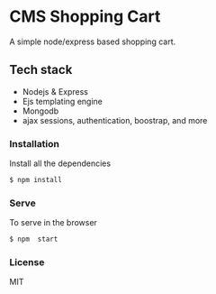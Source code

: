
# CMS Shopping Cart

A simple node/express based  shopping cart. 


## Tech stack

* Nodejs & Express
* Ejs templating engine
* Mongodb
* ajax sessions, authentication, boostrap, 
and more

### Installation

Install all the dependencies

```sh
$ npm install
```
### Serve
To serve in the browser  

```sh
$ npm  start
```

### License
MIT 

